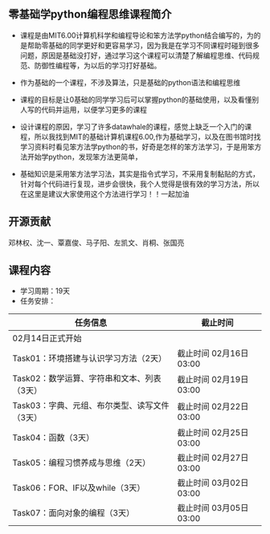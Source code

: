 ## 零基础学python编程思维课程简介

- 课程是由MIT6.00计算机科学和编程导论和笨方法学python结合编写的，为的是帮助零基础的同学更好和更容易学习，因为我是在学习不同课程时碰到很多问题，原因是基础没打好，通过学习这个课程可以清楚了解编程思维、代码规范、防御性编程等，为以后的学习打好基础。

- 作为基础的一个课程，不涉及算法，只是基础的python语法和编程思维
- 课程的目标是让0基础的同学学习后可以掌握python的基础使用，以及看懂别人写的代码并运用，以便学习更多的课程
- 设计课程的原因，学习了许多datawhale的课程，感觉上缺乏一个入门的课程，所以我找到MIT的基础计算机课程6.00,作为基础学习，以及在图书馆时找学习资料时看见笨方法学python的书，好奇是怎样的笨方法学习，于是用笨方法开始学python，发现笨方法更简单，
- 基础知识是采用笨方法学习法，其实是指令式学习，不采用复制黏贴的方式，针对每个代码进行复现，进步会很快，我个人觉得是很有效的学习方法，所以在这里是建议大家使用这个方法进行学习！！一起加油

## 开源贡献
邓林权、沈一、覃嘉俊、马子阳、左凯文、肖桐、张国亮
## 课程内容
- 学习周期：19天
- 任务安排：

| 任务信息                                      | 截止时间               |
| --------------------------------------------- | ---------------------- |
| 02月14日正式开始                              |                        |
| Task01：环境搭建与认识学习方法（2天）         | 截止时间 02月16日03:00 |
| Task02：数学运算、字符串和文本、列表（3天）   | 截止时间 02月19日03:00 |
| Task03：字典、元组、布尔类型、读写文件（3天） | 截止时间 02月22日03:00 |
| Task04：函数（3天）                           | 截止时间 02月25日03:00 |
| Task05：编程习惯养成与思维（2天）             | 截止时间 02月27日03:00 |
| Task06：FOR、IF以及while（3天）               | 截止时间 03月02日03:00 |
| Task07：面向对象的编程（3天）                 | 截止时间 03月05日03:00 |

